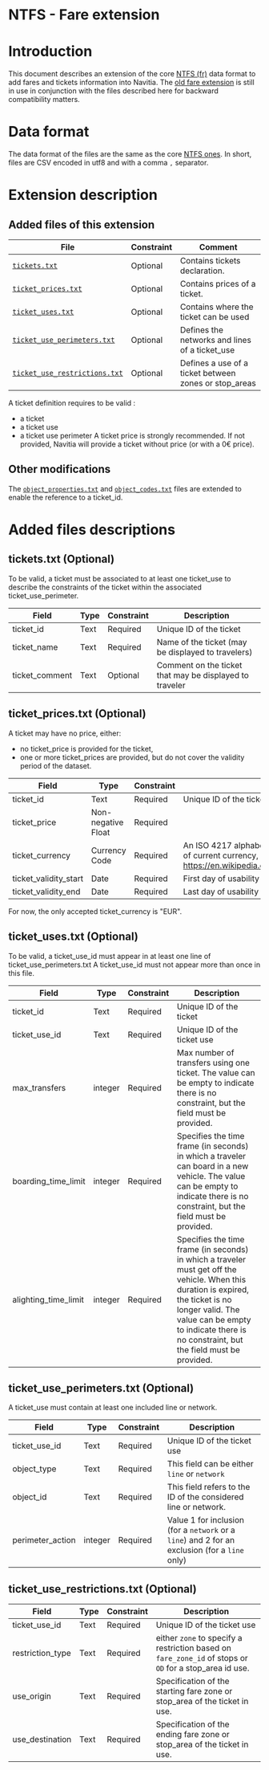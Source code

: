 NTFS - Fare extension
======================================


# Introduction
This document describes an extension of the core [NTFS (fr)](./ntfs_fr.md) data format to add fares and tickets information into Navitia.
The [old fare extension](./ntfs_fare_extension_fr_deprecated.md) is still in use in conjunction with the files described here for backward compatibility matters.

# Data format
The data format of the files are the same as the core [NTFS ones](./ntfs_fr.md). In short, files are CSV encoded in utf8 and with a comma `,` separator.

# Extension description
## Added files of this extension

File | Constraint | Comment
--- | --- | ---
[`tickets.txt`](#ticketstxt-optional) | Optional | Contains tickets declaration.
[`ticket_prices.txt`](#ticket_pricestxt-optional) | Optional | Contains prices of a ticket.
[`ticket_uses.txt`](#ticket_usestxt-optional) | Optional | Contains where the ticket can be used
[`ticket_use_perimeters.txt`](#ticket_use_perimeterstxt-optional) | Optional | Defines the networks and lines of a ticket_use
[`ticket_use_restrictions.txt`](#ticket_use_restrictionstxt-optional) | Optional | Defines a use of a ticket between zones or stop_areas

A ticket definition requires to be valid :
* a ticket
* a ticket use
* a ticket use perimeter
A ticket price is strongly recommended. If not provided, Navitia will provide a ticket without price (or with a 0€ price).

## Other modifications
The [`object_properties.txt`](ntfs_fr.md#object_propertiestxt-optionnel) and [`object_codes.txt`](ntfs_fr.md#object_codestxt-optionnel) files are extended to enable the reference to a ticket_id.

# Added files descriptions

## tickets.txt (Optional)
To be valid, a ticket must be associated to at least one ticket_use to describe the constraints of the ticket within the associated ticket_use_perimeter.

Field | Type | Constraint | Description
--- | --- | --- | ---
ticket_id | Text | Required | Unique ID of the ticket
ticket_name | Text | Required | Name of the ticket (may be displayed to travelers)
ticket_comment | Text | Optional | Comment on the ticket that may be displayed to traveler


## ticket_prices.txt (Optional)
A ticket may have no price, either:
- no ticket_price is provided for the ticket,
- one or more ticket_prices are provided, but do not cover the validity period of the dataset.

Field | Type | Constraint | Description
--- | --- | --- | ---
ticket_id | Text | Required | Unique ID of the ticket
ticket_price | Non-negative Float | Required |
ticket_currency | Currency Code | Required | An ISO 4217 alphabetical currency code. For the list of current currency, refer to https://en.wikipedia.org/wiki/ISO_4217#Active_codes.
ticket_validity_start | Date | Required | First day of usability of the ticket (included)
ticket_validity_end | Date | Required | Last day of usability of the ticket (included)

For now, the only accepted ticket_currency is "EUR". 

## ticket_uses.txt (Optional)
To be valid, a ticket_use_id must appear in at least one line of ticket_use_perimeters.txt
A ticket_use_id must not appear more than once in this file.

Field | Type | Constraint | Description
--- | --- | --- | ---
ticket_id | Text | Required | Unique ID of the ticket
ticket_use_id | Text | Required | Unique ID of the ticket use
max_transfers | integer | Required | Max number of transfers using one ticket. The value can be empty to indicate there is no constraint, but the field must be provided.
boarding_time_limit | integer | Required | Specifies the time frame (in seconds) in which a traveler can board in a new vehicle. The value can be empty to indicate there is no constraint, but the field must be provided.
alighting_time_limit | integer | Required | Specifies the time frame (in seconds) in which a traveler must get off the vehicle. When this duration is expired, the ticket is no longer valid. The value can be empty to indicate there is no constraint, but the field must be provided.

## ticket_use_perimeters.txt (Optional)
A ticket_use must contain at least one included line or network.

Field | Type | Constraint | Description
--- | --- | --- | ---
ticket_use_id | Text | Required | Unique ID of the ticket use
object_type | Text | Required | This field can be either `line` or `network`
object_id | Text | Required | This field refers to the ID of the considered line or network.
perimeter_action | integer | Required | Value 1 for inclusion (for a `network` or a `line`) and 2 for an exclusion (for a `line` only)

## ticket_use_restrictions.txt (Optional)
Field | Type | Constraint | Description
--- | --- | --- | ---
ticket_use_id | Text | Required | Unique ID of the ticket use
restriction_type | Text | Required | either `zone` to specify a restriction based on `fare_zone_id` of stops or `OD` for a stop_area id use.
use_origin | Text | Required | Specification of the starting fare zone or stop_area of the ticket in use.
use_destination | Text | Required | Specification of the ending fare zone or stop_area of the ticket in use.
